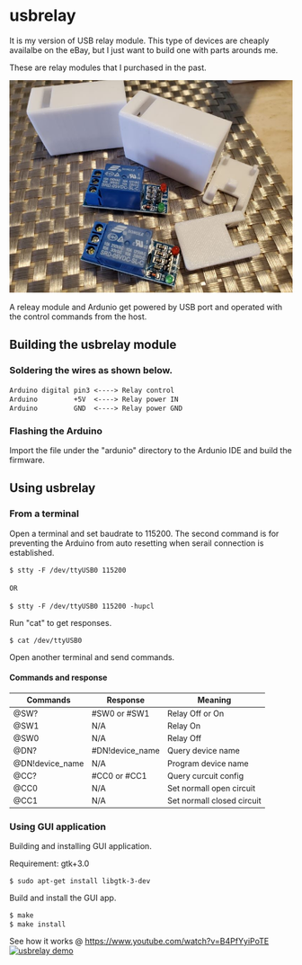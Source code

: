 # usbrelay

It is my version of USB relay module. This type of devices are cheaply availalbe on the eBay, but I just want to build one with parts arounds me.

These are relay modules that I purchased in the past.

![Relay Modules](https://github.com/0x4f48/usbrelay/blob/main/misc/relay-module.jpg)


A releay module and Ardunio get powered by USB port and operated with the control commands from the host.


## Building the usbrelay module

### Soldering the wires as shown below.

```
Arduino digital pin3 <----> Relay control
Arduino         +5V  <----> Relay power IN
Arduino         GND  <----> Relay power GND 
```

### Flashing the Arduino

Import the file under the "ardunio" directory to the Ardunio IDE and build the firmware.


## Using usbrelay

### From a terminal

Open a terminal and set baudrate to 115200. The second command is for preventing the Arduino from auto resetting when serail connection is established.

```
$ stty -F /dev/ttyUSB0 115200

OR

$ stty -F /dev/ttyUSB0 115200 -hupcl
```

Run "cat" to get responses.

```
$ cat /dev/ttyUSB0
```

Open another terminal and send commands.


#### Commands and response

| Commands | Response | Meaning |
| ------ | ------ | ------ |
| @SW? | #SW0 or #SW1 | Relay Off or On |
| @SW1 | N/A | Relay On |
| @SW0 | N/A | Relay Off |
| @DN? | #DN!device_name | Query device name |
| @DN!device_name| N/A | Program device name |
| @CC? | #CC0 or #CC1 |  Query curcuit config|
| @CC0 | N/A | Set normall open circuit |
| @CC1 | N/A | Set normall closed circuit |


### Using GUI application

Building and installing GUI application.

Requirement: gtk+3.0

```
$ sudo apt-get install libgtk-3-dev
```

Build and install the GUI app.

```
$ make
$ make install
```

See how it works @ https://www.youtube.com/watch?v=B4PfYyiPoTE
[![usbrelay demo](https://img.youtube.com/vi/B4PfYyiPoTE/0.jpg)](https://www.youtube.com/watch?v=B4PfYyiPoTE)
